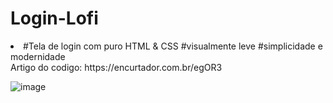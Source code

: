# Login-Lofi

<li> #Tela de login com puro HTML & CSS 
 #visualmente leve 
 #simplicidade e modernidade
</li>
 Artigo do codigo: 
 https://encurtador.com.br/egOR3
 
![image](https://github.com/Buehno/Login-Lofi/assets/146307159/e20dd67f-48f7-4aa3-827a-4865cf16b1e5)
